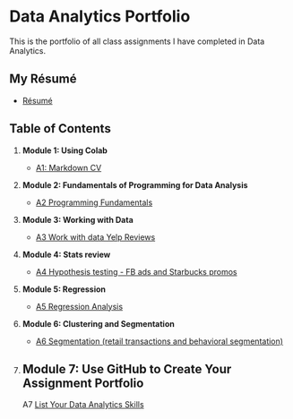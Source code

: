 # Data Analytics Portfolio
This is the portfolio of all class assignments I have completed in Data Analytics. 

## My Résumé
- [Résumé](https://colab.research.google.com/drive/19nyh7XnkS9imDv4q0vLji8YgHAtf3xrO?authuser=2)

## Table of Contents
1. **Module 1: Using Colab**
   - [A1: Markdown CV](https://colab.research.google.com/drive/19nyh7XnkS9imDv4q0vLji8YgHAtf3xrO?authuser=2)
2. **Module 2: Fundamentals of Programming for Data Analysis**
   - [A2 Programming Fundamentals](https://colab.research.google.com/drive/1OHK_3sqYGn_xPYTcxJ8ZFxkp4HUzOTNC?authuser=2)
   
3. **Module 3: Working with Data**
   - [A3 Work with data Yelp Reviews](https://colab.research.google.com/drive/1dFPpURhTu1_cNqT4i_hfHcxSwfiW8teq?authuser=2)
  
4. **Module 4: Stats review**
   - [A4 Hypothesis testing - FB ads and Starbucks promos](https://colab.research.google.com/drive/18huKEwami-em22_HAQ6ycMB4xFDXXwgw?authuser=2)

5. **Module 5: Regression**
   - [A5 Regression Analysis](https://colab.research.google.com/drive/1XugkD7XKDH20SVHbW6iyVJpYmRFNML-F?authuser=2)

6. **Module 6: Clustering and Segmentation**
   - [A6 Segmentation (retail transactions and behavioral segmentation)](https://colab.research.google.com/drive/1t18yewxXmlPQx861vljGDk2jIjOkt78L?authuser=2)
   
7. **Module 7: Use GitHub to Create Your Assignment Portfolio**
    - 
   A7 [List Your Data Analytics Skills](https://github.com/alexanderresearch/Analytics/edit/main/README.md)
  
